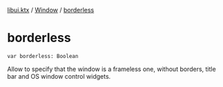 [libui.ktx](../README.md) / [Window](README.md) / [borderless](borderless.md)

# borderless

`var borderless: Boolean`

Allow to specify that the window is a frameless one, without borders,
title bar and OS window control widgets.
